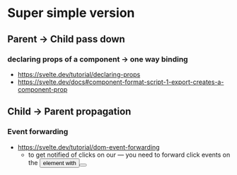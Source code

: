 # Super simple version

## Parent -> Child pass down

### declaring props of a component -> one way binding

- https://svelte.dev/tutorial/declaring-props
- https://svelte.dev/docs#component-format-script-1-export-creates-a-component-prop

## Child -> Parent propagation

### Event forwarding

- https://svelte.dev/tutorial/dom-event-forwarding
  - to get notified of clicks on our <CustomButton> — you need to forward click events on the <button> element with <button on:click>
